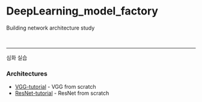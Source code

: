 # DeepLearning_model_factory
Building network architecture study 



<br/>


***
심화 실습 <br/>

### Architectures 
* [VGG-tutorial](https://github.com/DoranLyong/VGG-tutorial) - VGG from scratch 
* [ResNet-tutorial](https://github.com/DoranLyong/ResNet-tutorial) - ResNet from scratch

